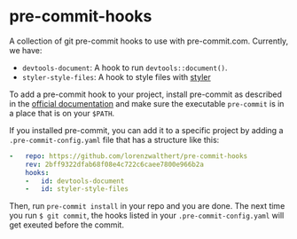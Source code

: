 
<!-- README.md is generated from README.Rmd. Please edit that file -->

# pre-commit-hooks

<!-- badges: start -->

<!-- badges: end -->

A collection of git pre-commit hooks to use with pre-commit.com.
Currently, we have:

  - `devtools-document`: A hook to run `devtools::document()`.
  - `styler-style-files`: A hook to style files with
    [styler](https://styler.r-lib.org)

To add a pre-commit hook to your project, install pre-commit as
described in the [official documentation](https://pre-commit.com/#intro)
and make sure the executable `pre-commit` is in a place that is on your
`$PATH`.

If you installed pre-commit, you can add it to a specific project by
adding a `.pre-commit-config.yaml` file that has a structure like this:

``` yaml
-   repo: https://github.com/lorenzwalthert/pre-commit-hooks
    rev: 2bff9322dfab68f08e4c722c6caee7800e966b2a
    hooks: 
    -   id: devtools-document
    -   id: styler-style-files
```

Then, run `pre-commit install` in your repo and you are done. The next
time you run `$ git commit`, the hooks listed in your
`.pre-commit-config.yaml` will get exeuted before the commit.
